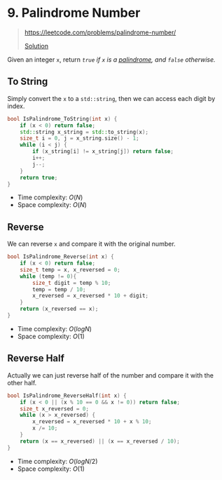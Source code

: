# 9. Palindrome Number

> https://leetcode.com/problems/palindrome-number/
> 
> [Solution](../src/9_palindrome_number.h)

Given an integer `x`, return _`true` if `x` is a [palindrome](https://en.wikipedia.org/wiki/Palindrome), and `false` otherwise._

## To String

Simply convert the `x` to a `std::string`, then we can access each digit by index.

```c++
bool IsPalindrome_ToString(int x) {
    if (x < 0) return false;
    std::string x_string = std::to_string(x);
    size_t i = 0, j = x_string.size() - 1;
    while (i < j) {
        if (x_string[i] != x_string[j]) return false;
        i++;
        j--;
    }
    return true;
}
```

- Time complexity: $O(N)$
- Space complexity: $O(N)$

## Reverse

We can reverse `x` and compare it with the original number.

```c++
bool IsPalindrome_Reverse(int x) {
    if (x < 0) return false;
    size_t temp = x, x_reversed = 0;
    while (temp != 0){
        size_t digit = temp % 10;
        temp = temp / 10;
        x_reversed = x_reversed * 10 + digit;
    }
    return (x_reversed == x);
}
```

- Time complexity: $O(logN)$
- Space complexity: $O(1)$

## Reverse Half

Actually we can just reverse half of the number and compare it with the other half.

```c++
bool IsPalindrome_ReverseHalf(int x) {
    if (x < 0 || (x % 10 == 0 && x != 0)) return false;
    size_t x_reversed = 0;
    while (x > x_reversed) {
        x_reversed = x_reversed * 10 + x % 10;
        x /= 10;
    }
    return (x == x_reversed) || (x == x_reversed / 10);
}
```

- Time complexity: $O(logN/2)$
- Space complexity: $O(1)$